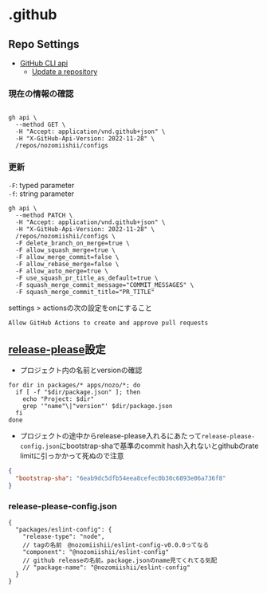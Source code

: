 # .github

## Repo Settings

- [GitHub CLI api](https://cli.github.com/manual/gh_api)
  - [Update a repository](https://docs.github.com/en/rest/repos/repos#update-a-repository)

### 現在の情報の確認

```shell

gh api \
  --method GET \
  -H "Accept: application/vnd.github+json" \
  -H "X-GitHub-Api-Version: 2022-11-28" \
  /repos/nozomiishii/configs
```

### 更新

`-F`: typed parameter  
`-f`: string parameter

```shell
gh api \
  --method PATCH \
  -H "Accept: application/vnd.github+json" \
  -H "X-GitHub-Api-Version: 2022-11-28" \
  /repos/nozomiishii/configs \
  -F delete_branch_on_merge=true \
  -F allow_squash_merge=true \
  -F allow_merge_commit=false \
  -F allow_rebase_merge=false \
  -F allow_auto_merge=true \
  -F use_squash_pr_title_as_default=true \
  -F squash_merge_commit_message="COMMIT_MESSAGES" \
  -F squash_merge_commit_title="PR_TITLE"
```

settings > actionsの次の設定をonにすること

```txt
Allow GitHub Actions to create and approve pull requests
```

## [release-please](https://github.com/googleapis/release-please)設定

- プロジェクト内の名前とversionの確認

```shell
for dir in packages/* apps/nozo/*; do
  if [ -f "$dir/package.json" ]; then
    echo "Project: $dir"
    grep '"name"\|"version"' $dir/package.json
  fi
done
```

- プロジェクトの途中からrelease-please入れるにあたって`release-please-config.json`にbootstrap-shaで基準のcommit hash入れないとgithubのrate limitに引っかかって死ぬので注意

```json
{
  "bootstrap-sha": "6eab9dc5dfb54eea8cefec0b30c6893e06a736f8"
}
```

### release-please-config.json

```jsonc
{
  "packages/eslint-config": {
    "release-type": "node",
    // tagの名前　@nozomiishii/eslint-config-v0.0.0ってなる
    "component": "@nozomiishii/eslint-config"
    // github releaseの名前。package.jsonのname見てくれてる気配
    // "package-name": "@nozomiishii/eslint-config"
  }
}
```
